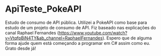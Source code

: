 # ApiTeste_PokeAPI
Estudo de consumo de API pública. 
Utilizei a PokeAPI como base para estudo de um projeto de consumo de API.
Fiz baseado nas explicações do canal Raphael Fernandes (https://www.youtube.com/watch?v=VtqfpBiN4TY&ab_channel=RaphaelFernandes).
Espero que de alguma forma ajude quem está começando a programar em C# assim como eu.
Grato desde já!
